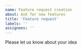 ```yaml
---
name: Feature request creation
about: Ask for new features
title: 'Feature request'
labels: ''
assignees: ''
---
```



Please let us know about your idea
